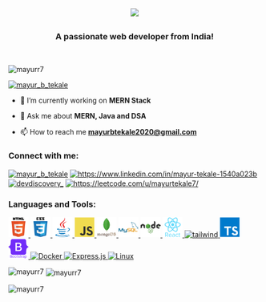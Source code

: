 
<h1 align="center">
    <img src="https://readme-typing-svg.herokuapp.com/?font=Righteous&size=35&center=true&vCenter=true&width=500&height=70&duration=4000&lines=Hi+There!+👋;+I'm+Mayur+Tekale!;" />
</h1>
<h3 align="center">A passionate web developer from India!</h3> <br>

 <img align="right" width="400" src="https://media.licdn.com/dms/image/D4D12AQHGG4J6b6OmyQ/article-cover_image-shrink_720_1280/0/1709674937953?e=2147483647&v=beta&t=D46aQMTStnlCf7s6GPq67PFXzmWSTtPoQRtH60tacuo" alt="">

<p align="left"> <img src="https://komarev.com/ghpvc/?username=mayurr7&label=Profile%20views&color=0e75b6&style=flat" alt="mayurr7" /> </p>

<p align="left"> <a href="https://twitter.com/mayur_b_tekale" target="blank"><img src="https://img.shields.io/twitter/follow/mayur_b_tekale?logo=twitter&style=for-the-badge" alt="mayur_b_tekale" /></a> </p>

- 🌱 I’m currently working on **MERN Stack**

- 💬 Ask me about **MERN, Java and DSA**

- 📫 How to reach me **mayurbtekale2020@gmail.com**

<h3 align="left">Connect with me:</h3>
<p align="left">
<a href="https://twitter.com/mayur_b_tekale" target="blank"><img align="center" src="https://raw.githubusercontent.com/rahuldkjain/github-profile-readme-generator/master/src/images/icons/Social/twitter.svg" alt="mayur_b_tekale" height="30" width="40" /></a>
<a href="https://linkedin.com/in/https://www.linkedin.com/in/mayur-tekale-1540a023b" target="blank"><img align="center" src="https://raw.githubusercontent.com/rahuldkjain/github-profile-readme-generator/master/src/images/icons/Social/linked-in-alt.svg" alt="https://www.linkedin.com/in/mayur-tekale-1540a023b" height="30" width="40" /></a>
<a href="https://instagram.com/devdiscovery_" target="blank"><img align="center" src="https://raw.githubusercontent.com/rahuldkjain/github-profile-readme-generator/master/src/images/icons/Social/instagram.svg" alt="devdiscovery_" height="30" width="40" /></a>
<a href="https://www.leetcode.com/https://leetcode.com/u/mayurtekale7/" target="blank"><img align="center" src="https://raw.githubusercontent.com/rahuldkjain/github-profile-readme-generator/master/src/images/icons/Social/leet-code.svg" alt="https://leetcode.com/u/mayurtekale7/" height="30" width="40" /></a>
</p>

<h3 align="left">Languages and Tools:</h3>
<a href="https://www.w3.org/html/" target="_blank" rel="noreferrer"> <img src="https://raw.githubusercontent.com/devicons/devicon/master/icons/html5/html5-original-wordmark.svg" alt="html5" width="40" height="40"/> </a>   <a href="https://www.w3schools.com/css/" target="_blank" rel="noreferrer"> <img src="https://raw.githubusercontent.com/devicons/devicon/master/icons/css3/css3-original-wordmark.svg" alt="css3" width="40" height="40"/> </a> 
<a href="https://www.java.com" target="_blank" rel="noreferrer"> <img src="https://raw.githubusercontent.com/devicons/devicon/master/icons/java/java-original.svg" alt="java" width="40" height="40"/> </a>   <a href="https://developer.mozilla.org/en-US/docs/Web/JavaScript" target="_blank" rel="noreferrer"> <img src="https://raw.githubusercontent.com/devicons/devicon/master/icons/javascript/javascript-original.svg" alt="javascript" width="40" height="40"/> </a>   <a href="https://www.mongodb.com/" target="_blank" rel="noreferrer"> <img src="https://raw.githubusercontent.com/devicons/devicon/master/icons/mongodb/mongodb-original-wordmark.svg" alt="mongodb" width="40" height="40"/> </a>   <a href="https://www.mysql.com/" target="_blank" rel="noreferrer"> <img src="https://raw.githubusercontent.com/devicons/devicon/master/icons/mysql/mysql-original-wordmark.svg" alt="mysql" width="40" height="40"/> </a>   <a href="https://nodejs.org" target="_blank" rel="noreferrer"> <img src="https://raw.githubusercontent.com/devicons/devicon/master/icons/nodejs/nodejs-original-wordmark.svg" alt="nodejs" width="40" height="40"/> </a>   <a href="https://reactjs.org/" target="_blank" rel="noreferrer"> <img src="https://raw.githubusercontent.com/devicons/devicon/master/icons/react/react-original-wordmark.svg" alt="react" width="40" height="40"/> </a>   <a href="https://tailwindcss.com/" target="_blank" rel="noreferrer"> <img src="https://www.vectorlogo.zone/logos/tailwindcss/tailwindcss-icon.svg" alt="tailwind" width="40" height="40"/> </a>   <a href="https://www.typescriptlang.org/" target="_blank" rel="noreferrer"> <img src="https://raw.githubusercontent.com/devicons/devicon/master/icons/typescript/typescript-original.svg" alt="typescript" width="40" height="40"/> </a>
 <a href="https://getbootstrap.com" target="_blank" rel="noreferrer"> <img src="https://raw.githubusercontent.com/devicons/devicon/master/icons/bootstrap/bootstrap-plain-wordmark.svg" alt="bootstrap" width="40" height="40"/> </a>  <a href="https://www.docker.com/products/docker-hub/" target="_blank" rel="noreferrer"> <img src="https://encrypted-tbn0.gstatic.com/images?q=tbn:ANd9GcQLQKd_MRed_mZQlgrzQuUXVA3P39ssOVX8_g&s" alt="Docker" width="40" height="40"/> </a>   <a href="https://expressjs.com/" target="_blank" rel="noreferrer"> <img src="https://encrypted-tbn0.gstatic.com/images?q=tbn:ANd9GcTXpCVrym3sQKRS3_hAnLQIocLuMJorvv0Jiw&s" alt="Express.js" width="40" height="40"/> </a>   <a href="https://www.linux.org/" target="_blank" rel="noreferrer"> <img src="https://encrypted-tbn0.gstatic.com/images?q=tbn:ANd9GcSQYRbNpyBWnE_JS09Ij25eBGy2Ys7AMBjkDA&s" alt="Linux" width="40" height="40"/> </a>  </p>

<p><img align="left" src="https://github-readme-stats.vercel.app/api/top-langs?username=mayurr7&show_icons=true&locale=en&layout=compact" alt="mayurr7" /></p>

<p>&nbsp;<img align="center" src="https://github-readme-stats.vercel.app/api?username=mayurr7&show_icons=true&locale=en" alt="mayurr7" /></p>

<p><img align="center" src="https://github-readme-streak-stats.herokuapp.com/?user=mayurr7&" alt="mayurr7" /></p>
